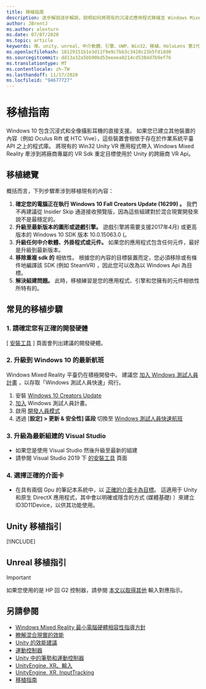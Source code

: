 ```yaml
---
title: 移植指南
description: 逐步解說逐步解說，說明如何將現有的沉浸式應用程式移植至 Windows Mixed Reality。
author: JBrentJ
ms.author: alexturn
ms.date: 07/07/2020
ms.topic: article
keywords: 埠、unity、unreal、中介軟體、引擎、UWP、Win32、移植、HoloLens 第1代、混合現實耳機、windows mixed reality 耳機、遷移、Windows 10、輸入對應、
ms.openlocfilehash: 18129151b1e3d11f9e9c7bb3c3420c23b5fd1dd0
ms.sourcegitcommit: dd13a32a5bb90bd53eeeea8214cd5384d7b9ef76
ms.translationtype: MT
ms.contentlocale: zh-TW
ms.lasthandoff: 11/17/2020
ms.locfileid: "94677727"
---
```

# <a name="porting-guides"></a>移植指南

Windows 10 包含沉浸式和全像攝影耳機的直接支援。 如果您已建立其他裝置的內容（例如 Oculus Rift 或 HTC Vive），這些裝置會相依于存在於作業系統平臺 API 之上的程式庫。 將現有的 Win32 Unity VR 應用程式帶入 Windows Mixed Reality 牽涉到將廠商專屬的 VR Sdk 重定目標使用於 Unity 的跨廠商 VR Api。

## <a name="porting-overview"></a>移植總覽

概括而言，下列步驟牽涉到移植現有的內容：
1. **確定您的電腦正在執行 Windows 10 Fall Creators Update (16299) 。** 我們不再建議從 Insider Skip 通道接收預覽版，因為這些組建對於混合現實開發來說不是最穩定的。
2. **升級至最新版本的圖形或遊戲引擎。** 遊戲引擎將需要支援2017年4月) 或更高版本的 Windows 10 SDK 版本 10.0.15063.0 (。
3. **升級任何中介軟體、外掛程式或元件。** 如果您的應用程式包含任何元件，最好是升級到最新版本。
4. **移除重複 sdk 的** 相依性。 根據您的內容的目標裝置而定，您必須移除或有條件地編譯該 SDK (例如 SteamVR) ，因此您可以改為以 Windows Api 為目標。
5. **解決組建問題。** 此時，移植練習是您的應用程式、引擎和您擁有的元件相依性所特有的。

## <a name="common-porting-steps"></a>常見的移植步驟

### <a name="1-make-sure-you-have-the-right-development-hardware"></a>1. 請確定您有正確的開發硬體

[ [安裝工具](../install-the-tools.md#immersive-vr-headset-requirements) ] 頁面會列出建議的開發硬體。

### <a name="2-upgrade-to-the-latest-flight-of-windows-10"></a>2. 升級到 Windows 10 的最新航班

Windows Mixed Reality 平臺仍在積極開發中。 建議您 [加入 Windows 測試人員計畫](https://insider.windows.com/) ，以存取「Windows 測試人員快速」飛行。
1. 安裝 [Windows 10 Creators Update](https://www.microsoft.com/software-download/windows10)
2. [加入](https://insider.windows.com/) Windows 測試人員計畫。
3. 啟用 [開發人員模式](https://docs.microsoft.com/windows/uwp/get-started/enable-your-device-for-development)
4. 透過 [**設定] > 更新 & 安全性] 區段** 切換至 [Windows 測試人員快速航班](https://blogs.technet.microsoft.com/uktechnet/2016/07/01/joining-insider-preview)

### <a name="3-upgrade-to-the-most-recent-build-of-visual-studio"></a>3. 升級為最新組建的 Visual Studio
* 如果您是使用 Visual Studio 然後升級至最新的組建
* 請參閱 Visual Studio 2019 下 [的安裝工具](../install-the-tools.md#installation-checklist) 頁面

### <a name="4-choose-the-correct-adapter"></a>4. 選擇正確的介面卡
* 在具有兩個 Gpu 的筆記本系統中，以 [正確的介面卡為目標](../native/rendering-in-directx.md#hybrid-graphics-pcs-and-mixed-reality-applications)。 這適用于 Unity 和原生 DirectX 應用程式，其中會以明確或隱含的方式 (媒體基礎) ）來建立 ID3D11Device，以供其功能使用。

## <a name="unity-porting-guidance"></a>Unity 移植指引

[!INCLUDE[](includes/unity-porting-guidance.md)]

## <a name="unreal-porting-guidance"></a>Unreal 移植指引

> [!IMPORTANT]
> 如果您使用的是 HP 回 G2 控制器，請參閱 [本文以取得其他](../unreal/unreal-reverb-g2-controllers.md) 輸入對應指示。

## <a name="see-also"></a>另請參閱
* [Windows Mixed Reality 最小電腦硬體相容性指導方針](https://docs.microsoft.com/windows/mixed-reality/enthusiast-guide/windows-mixed-reality-minimum-pc-hardware-compatibility-guidelines)
* [瞭解混合現實的效能](../platform-capabilities-and-apis/understanding-performance-for-mixed-reality.md)
* [Unity 的效能建議](../unity/performance-recommendations-for-unity.md)
* [運動控制器](../../design/motion-controllers.md)
* [Unity 中的筆勢和運動控制器](../unity/gestures-and-motion-controllers-in-unity.md)
* [UnityEngine. XR。輸入](https://docs.unity3d.com/ScriptReference/XR.WSA.Input.InteractionManager.html)
* [UnityEngine. XR. InputTracking](https://docs.unity3d.com/ScriptReference/XR.InputTracking.html)
* [移植指南](porting-guides.md)